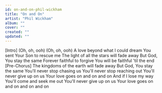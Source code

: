 ```yaml
---
id: on-and-on-phil-wickham
title: "On and On"
artist: "Phil Wickham"
album: ""
cover: ""
created: ""
updated: ""
---
```


[Intro]
(Oh, oh, ooh)
(Oh, oh, ooh)
A love beyond what I could dream
You sent Your Son to rescue me
The light of all the stars will fade away
But God, You stay the same
Forever faithful to forgive
You will be faithful 'til the end
[Pre-Chorus]
The kingdoms of the earth will fade away
But God, You stay the same
You'll never stop chasing us
You'll never stop reaching out
You'll never give up on us
Your love goes on and on and on
And if I lose my way
You'll come and seek me out
You'll never give up on us
Your love goes on and on and on and on